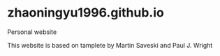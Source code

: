 # zhaoningyu1996.github.io
Personal website

This website is based on tamplete by Martin Saveski and Paul J. Wright